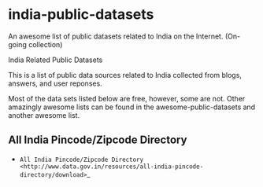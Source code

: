 # india-public-datasets
An awesome list of public datasets related to India on the Internet. (On-going collection)

India Related Public Datasets

This is a list of public data sources related to India collected from blogs, answers, and user reponses. 

Most of the data sets listed below are free, however, some are not. Other amazingly awesome lists can be found in the awesome-public-datasets and another awesome list.


All India Pincode/Zipcode Directory
---------------
* `All India Pincode/Zipcode Directory <http://www.data.gov.in/resources/all-india-pincode-directory/download>`_
